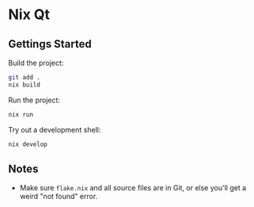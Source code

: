 # Nix Qt

## Gettings Started

Build the project:

```bash
git add .
nix build
```

Run the project:

```bash
nix run
```

Try out a development shell:

```bash
nix develop
```


## Notes

- Make sure `flake.nix` and all source files are in Git, or else you'll get a weird "not found" error.
